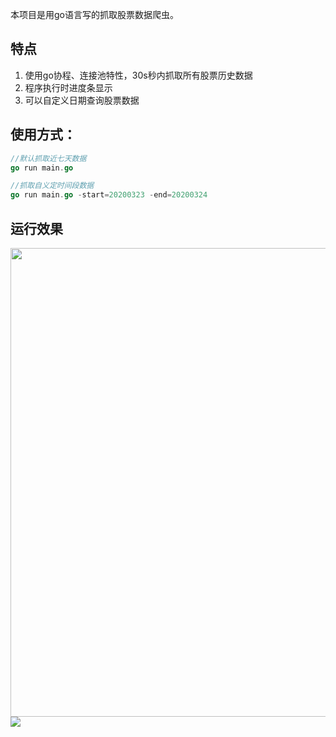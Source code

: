<p>本项目是用go语言写的抓取股票数据爬虫。</p>

## 特点

1. 使用go协程、连接池特性，30s秒内抓取所有股票历史数据
2. 程序执行时进度条显示
3. 可以自定义日期查询股票数据

## 使用方式：

```go
//默认抓取近七天数据
go run main.go

//抓取自义定时间段数据
go run main.go -start=20200323 -end=20200324
```
## 运行效果

<img src="http://blog.herozw.com/wp-content/uploads/2020/03/20200326161150_64608.png" height="750" />
<img src="http://blog.herozw.com/wp-content/uploads/2020/03/20200326160419_27952.png"  />

